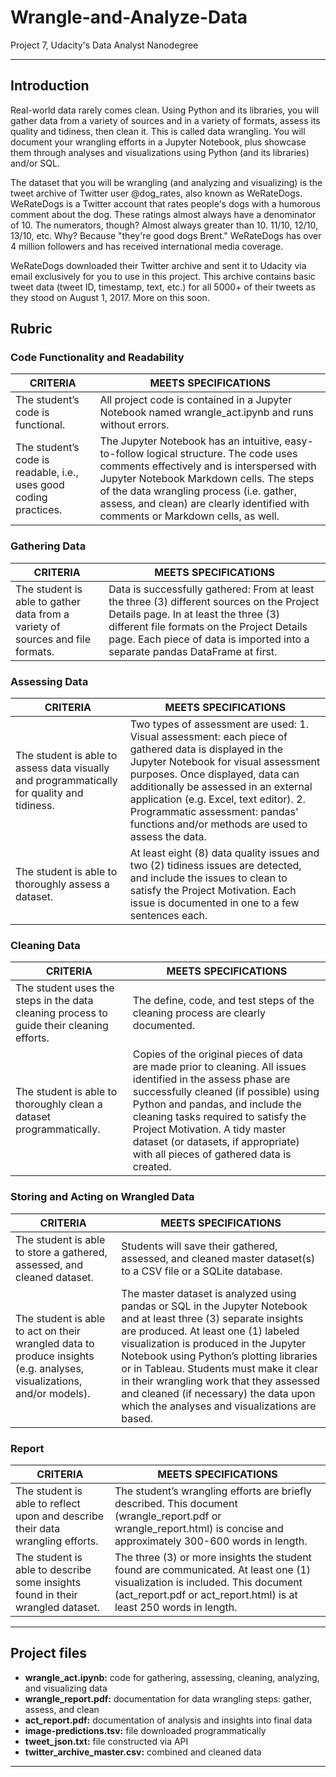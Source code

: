 # Wrangle-and-Analyze-Data
Project 7, Udacity's Data Analyst Nanodegree

***

## Introduction
Real-world data rarely comes clean. Using Python and its libraries, you will gather data from a variety of sources and in a variety of formats, assess its quality and tidiness, then clean it. This is called data wrangling. You will document your wrangling efforts in a Jupyter Notebook, plus showcase them through analyses and visualizations using Python (and its libraries) and/or SQL.

The dataset that you will be wrangling (and analyzing and visualizing) is the tweet archive of Twitter user @dog_rates, also known as WeRateDogs. WeRateDogs is a Twitter account that rates people's dogs with a humorous comment about the dog. These ratings almost always have a denominator of 10. The numerators, though? Almost always greater than 10. 11/10, 12/10, 13/10, etc. Why? Because "they're good dogs Brent." WeRateDogs has over 4 million followers and has received international media coverage.

WeRateDogs downloaded their Twitter archive and sent it to Udacity via email exclusively for you to use in this project. This archive contains basic tweet data (tweet ID, timestamp, text, etc.) for all 5000+ of their tweets as they stood on August 1, 2017. More on this soon.

## Rubric

### Code Functionality and Readability
| CRITERIA                       | MEETS SPECIFICATIONS                                                       |
| ------------------------------ |----------------------------------------------------------------------------|
| The student’s code is functional.  | All project code is contained in a Jupyter Notebook named wrangle_act.ipynb and runs without errors. |
| The student’s code is readable, i.e., uses good coding practices.  | The Jupyter Notebook has an intuitive, easy-to-follow logical structure. The code uses comments effectively and is interspersed with Jupyter Notebook Markdown cells. The steps of the data wrangling process (i.e. gather, assess, and clean) are clearly identified with comments or Markdown cells, as well. |

### Gathering Data
| CRITERIA                       | MEETS SPECIFICATIONS                                                       |
| ------------------------------ |----------------------------------------------------------------------------|
| The student is able to gather data from a variety of sources and file formats.  | Data is successfully gathered: From at least the three (3) different sources on the Project Details page. In at least the three (3) different file formats on the Project Details page. Each piece of data is imported into a separate pandas DataFrame at first. |

### Assessing Data
| CRITERIA                       | MEETS SPECIFICATIONS                                                       |
| ------------------------------ |----------------------------------------------------------------------------|
| The student is able to assess data visually and programmatically for quality and tidiness.  | Two types of assessment are used: 1. Visual assessment: each piece of gathered data is displayed in the Jupyter Notebook for visual assessment purposes. Once displayed, data can additionally be assessed in an external application (e.g. Excel, text editor). 2. Programmatic assessment: pandas' functions and/or methods are used to assess the data.|
| The student is able to thoroughly assess a dataset.  | At least eight (8) data quality issues and two (2) tidiness issues are detected, and include the issues to clean to satisfy the Project Motivation. Each issue is documented in one to a few sentences each. |

### Cleaning Data
| CRITERIA                       | MEETS SPECIFICATIONS                                                       |
| ------------------------------ |----------------------------------------------------------------------------|
|  The student uses the steps in the data cleaning process to guide their cleaning efforts. | The define, code, and test steps of the cleaning process are clearly documented. |
|  The student is able to thoroughly clean a dataset programmatically. | Copies of the original pieces of data are made prior to cleaning. All issues identified in the assess phase are successfully cleaned (if possible) using Python and pandas, and include the cleaning tasks required to satisfy the Project Motivation. A tidy master dataset (or datasets, if appropriate) with all pieces of gathered data is created.|

### Storing and Acting on Wrangled Data
| CRITERIA                       | MEETS SPECIFICATIONS                                                       |
| ------------------------------ |----------------------------------------------------------------------------|
|  The student is able to store a gathered, assessed, and cleaned dataset. | Students will save their gathered, assessed, and cleaned master dataset(s) to a CSV file or a SQLite database.|
|  The student is able to act on their wrangled data to produce insights (e.g. analyses, visualizations, and/or models).   | The master dataset is analyzed using pandas or SQL in the Jupyter Notebook and at least three (3) separate insights are produced. At least one (1) labeled visualization is produced in the Jupyter Notebook using Python’s plotting libraries or in Tableau. Students must make it clear in their wrangling work that they assessed and cleaned (if necessary) the data upon which the analyses and visualizations are based. |

### Report
| CRITERIA                       | MEETS SPECIFICATIONS                                                       |
| ------------------------------ |----------------------------------------------------------------------------|
| The student is able to reflect upon and describe their data wrangling efforts.  | The student’s wrangling efforts are briefly described. This document (wrangle_report.pdf or wrangle_report.html) is concise and approximately 300-600 words in length. |
| The student is able to describe some insights found in their wrangled dataset.  | The three (3) or more insights the student found are communicated. At least one (1) visualization is included. This document (act_report.pdf or act_report.html) is at least 250 words in length.|

***
## Project files
- **wrangle_act.ipynb:** code for gathering, assessing, cleaning, analyzing, and visualizing data
- **wrangle_report.pdf:** documentation for data wrangling steps: gather, assess, and clean
- **act_report.pdf:** documentation of analysis and insights into final data
- **image-predictions.tsv:** file downloaded programmatically
- **tweet_json.txt:** file constructed via API
- **twitter_archive_master.csv:** combined and cleaned data
***
